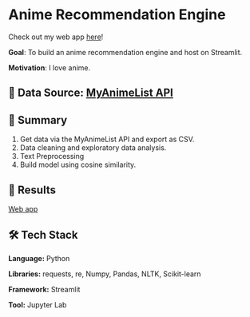 # Anime Recommendation Engine

Check out my web app [here](https://animendation.streamlit.app/)!

**Goal**: To build an anime recommendation engine and host on Streamlit.

**Motivation**: I love anime.

## :mag_right: Data Source: [MyAnimeList API](https://myanimelist.net/apiconfig/references/api/v2#section/Authentication)

## 📖 Summary

1. Get data via the MyAnimeList API and export as CSV.
2. Data cleaning and exploratory data analysis.
3. Text Preprocessing
4. Build model using cosine similarity.

## 🎯 Results

[Web app](https://animendation.streamlit.app/)

## 🛠️ Tech Stack

**Language:** Python

**Libraries:** requests, re, Numpy, Pandas, NLTK, Scikit-learn

**Framework:** Streamlit

**Tool:** Jupyter Lab
